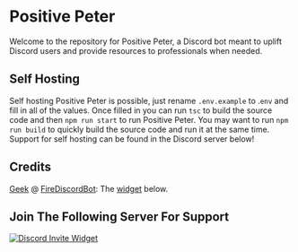 # Positive Peter

Welcome to the repository for Positive Peter, a Discord bot meant to uplift Discord users and provide resources to professionals when needed.

## Self Hosting

Self hosting Positive Peter is possible, just rename `.env.example` to .`env` and fill in all of the values. Once filled in you can run `tsc` to build the source code and then `npm run start` to run Positive Peter. You may want to run `npm run build` to quickly build the source code and run it at the same time. Support for self hosting can be found in the Discord server below!

## Credits

[Geek](https://github.com/GamingGeek) @ [FireDiscordBot](https://github.com/): The [widget](https://inv.wtf) below.

## Join The Following Server For Support

[![Discord Invite Widget](https://inv.wtf/widget/positivepeter)](https://inv.wtf/positivepeter)

